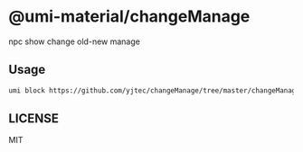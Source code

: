 # @umi-material/changeManage

npc show change old-new manage

## Usage

```sh
umi block https://github.com/yjtec/changeManage/tree/master/changeManage
```

## LICENSE

MIT
